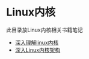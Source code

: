 # Linux内核

此目录放Linux内核相关书籍笔记

- [深入理解linux内核](./深入理解linux内核/深入理解linux内核.md)
- [深入Linux内核架构](./深入Linux内核架构/深入Linux内核架构.md)

